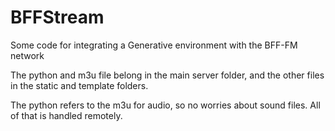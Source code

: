 # BFFStream
Some code for integrating a Generative environment with the BFF-FM network

The python and m3u file belong in the main server folder, and the other files in the static and template folders.

The python refers to the m3u for audio, so no worries about sound files. All of that is handled remotely.
